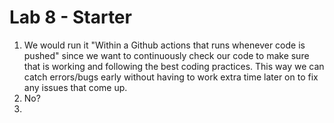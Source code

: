 # Lab 8 - Starter
1. We would run it "Within a Github actions that runs whenever code is pushed" since we want to continuously check our code to make sure that is working and following the best coding practices. This way we can catch errors/bugs early without having to work extra time later on to fix any issues that come up.
2. No?
3. 